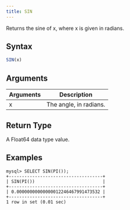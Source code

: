 ```yaml
---
title: SIN
---
```


Returns the sine of x, where x is given in radians.

## Syntax

```sql
SIN(x)
```

## Arguments

| Arguments   | Description |
| ----------- | ----------- |
| x | The angle, in radians. |

## Return Type

A Float64 data type value.


## Examples

```
mysql> SELECT SIN(PI());
+------------------------------------+
| SIN(PI())                          |
+------------------------------------+
| 0.00000000000000012246467991473532 |
+------------------------------------+
1 row in set (0.01 sec)
```

